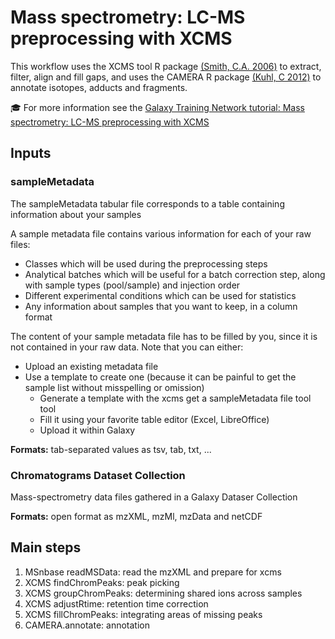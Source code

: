 # Mass spectrometry: LC-MS preprocessing with XCMS 

This workflow uses the XCMS tool R package [(Smith, C.A. 2006)](https://bioconductor.org/packages/release/bioc/html/xcms.html) to extract, filter, align and fill gaps, and uses the CAMERA R package [(Kuhl, C 2012)](https://bioconductor.org/packages/release/bioc/html/CAMERA.html) to annotate isotopes, adducts and fragments.

🎓 For more information see the [Galaxy Training Network tutorial: Mass spectrometry: LC-MS preprocessing with XCMS](https://training.galaxyproject.org/training-material/topics/metabolomics/tutorials/lcms-preprocessing/tutorial.html)

## Inputs
### sampleMetadata
The sampleMetadata tabular file corresponds to a table containing information about your samples

A sample metadata file contains various information for each of your raw files:
- Classes which will be used during the preprocessing steps
- Analytical batches which will be useful for a batch correction step, along with sample types (pool/sample) and injection order
- Different experimental conditions which can be used for statistics
- Any information about samples that you want to keep, in a column format

The content of your sample metadata file has to be filled by you, since it is not contained in your raw data. Note that you can either:
- Upload an existing metadata file
- Use a template to create one (because it can be painful to get the sample list without misspelling or omission)
  - Generate a template with the xcms get a sampleMetadata file tool tool
  - Fill it using your favorite table editor (Excel, LibreOffice)
  - Upload it within Galaxy

**Formats:** tab-separated values as tsv, tab, txt, ...

### Chromatograms Dataset Collection
Mass-spectrometry data files gathered in a Galaxy Dataser Collection

**Formats:** open format as mzXML, mzMl, mzData and netCDF

## Main steps
1. MSnbase readMSData: read the mzXML and prepare for xcms
2. XCMS findChromPeaks: peak picking
3. XCMS groupChromPeaks: determining shared ions across samples
4. XCMS adjustRtime: retention time correction
5. XCMS fillChromPeaks: integrating areas of missing peaks
6. CAMERA.annotate: annotation
